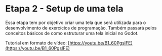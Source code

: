 # Etapa 2 - Setup de uma tela

Essa etapa tem por objetivo criar uma tela que será utilizada para o desenvolvimento de exercícios de programação. Também passará pelos conceitos básicos de como estruturar uma tela inicial no Godot. 

Tutorial em formato de vídeo: [https://youtu.be/B1_60PgslFE](https://youtu.be/B1_60PgslFE)
